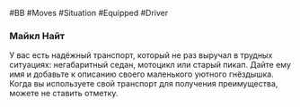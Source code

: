 #BB  #Moves #Situation #Equipped #Driver 
### Майкл Найт 
У вас есть надёжный транспорт, который не раз  выручал в трудных ситуациях: негабаритный седан,  мотоцикл или старый пикап. Дайте ему имя и добавьте к  описанию своего маленького уютного гнёздышка. Когда  вы используете свой транспорт для получения  преимущества, можете не ставить отметку. 